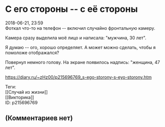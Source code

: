 С его стороны -- с её стороны
=============================

  
2018-06-21, 23:59  
 Фоткал что-то на телефон -- включил случайно фронтальную камеру.   
   
 Камера сразу выделила моё лицо и написала: "мужчина, 30 лет".   
   
 Я думаю -- ого, хорошо определяет. А может можно сделать, чтобы я помоложе отображался?   
   
 Повернул немного голову. На экране появилось надпись: "женщина, 47 лет".   
  
<https://diary.ru/~zHz00/p215696769_s-ego-storony-s-eyo-storony.htm>  
  
Теги:  
[[Случай из жизни]]  
[[Викторика]]  
ID: p215696769  


(Комментариев нет)
------------------